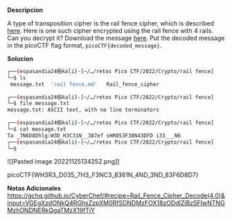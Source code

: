 **Descripcion**

A type of transposition cipher is the rail fence cipher, which is described [here](https://en.wikipedia.org/wiki/Rail_fence_cipher). Here is one such cipher encrypted using the rail fence with 4 rails. Can you decrypt it? Download the message [here](https://artifacts.picoctf.net/c/273/message.txt). Put the decoded message in the picoCTF flag format, `picoCTF{decoded_message}`.

**Solucion**
```bash
┌──(espasandia24㉿kali)-[~/…/retos Pico CTF/2022/Crypto/rail fence]
└─$ ls                
 message.txt  'rail fence.md'   Rail_fence_cipher
                                                                                
┌──(espasandia24㉿kali)-[~/…/retos Pico CTF/2022/Crypto/rail fence]
└─$ file message.txt  
message.txt: ASCII text, with no line terminators
                                                                                
┌──(espasandia24㉿kali)-[~/…/retos Pico CTF/2022/Crypto/rail fence]
└─$ cat message.txt  
Ta _7N6D8Dhlg:W3D_H3C31N__387ef sHR053F38N43DFD i33___N6                                                                                
┌──(espasandia24㉿kali)-[~/…/retos Pico CTF/2022/Crypto/rail fence]
└─$ 
```
![[Pasted image 20221125134252.png]]

picoCTF{WH3R3_D035_7H3_F3NC3_8361N_4ND_3ND_83F6D8D7}

**Notas Adicionales**
https://gchq.github.io/CyberChef/#recipe=Rail_Fence_Cipher_Decode(4,0)&input=VGEgXzdONkQ4RGhsZzpXM0RfSDNDMzFOX18zODdlZiBzSFIwNTNGMzhONDNERkQgaTMzX19fTjY
